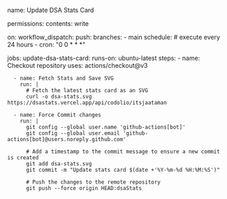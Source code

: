 name: Update DSA Stats Card

permissions:
  contents: write

on:
  workflow_dispatch:
  push:
    branches:
      - main
  schedule: # execute every 24 hours
      - cron: "0 0 * * *"

jobs:
  update-dsa-stats-card:
    runs-on: ubuntu-latest
    steps:
      - name: Checkout repository
        uses: actions/checkout@v3

      - name: Fetch Stats and Save SVG
        run: |
          # Fetch the latest stats card as an SVG
          curl -o dsa-stats.svg https://dsastats.vercel.app/api/codolio/itsjaataman
          
      - name: Force Commit changes
        run: |
          git config --global user.name 'github-actions[bot]'
          git config --global user.email 'github-actions[bot]@users.noreply.github.com'
          
          # Add a timestamp to the commit message to ensure a new commit is created
          git add dsa-stats.svg
          git commit -m "Update stats card $(date +'%Y-%m-%d %H:%M:%S')"
          
          # Push the changes to the remote repository
          git push --force origin HEAD:dsaStats
